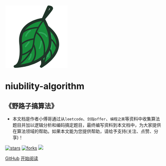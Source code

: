 ![logo](_media/tree.png)

# niubility-algorithm

## 《野路子搞算法》

- 本文档是作者小傅哥通过从```leetcode```、```剑指offer```、```编程之美```等资料中收集算法题目并加以逻辑分析和编码搞定题目，最终编写资料到本文档中，为大家提供在算法领域的帮助。如果本文能为您提供帮助，请给予支持(关注、点赞、分享)！   
    
[![stars](https://badgen.net/github/stars/MyGitBooks/niubility-algorithm?icon=github&color=4ab8a1)](https://github.com/MyGitBooks/niubility-algorithm) [![forks](https://badgen.net/github/forks/MyGitBooks/niubility-algorithm?icon=github&color=4ab8a1)](https://github.com/MyGitBooks/niubility-algorithm) [<img src="https://itstack.org/_media/wxbugstack.svg">](https://itstack.org/_media/qrcode.png?x-oss-process=style/may)    

[GitHub](<https://github.com/MyGitBooks/niubility-algorithm>)
[开始阅读](README.md)

